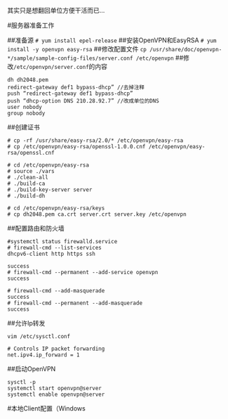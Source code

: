 其实只是想翻回单位方便干活而已...

#服务器准备工作

##准备源
`# yum install epel-release`
##安装OpenVPN和EasyRSA
`# yum install -y openvpn easy-rsa`
##修改配置文件
`cp /usr/share/doc/openvpn-*/sample/sample-config-files/server.conf /etc/openvpn`
##修改`/etc/openvpn/server.conf`的内容
```
dh dh2048.pem
redirect-gateway def1 bypass-dhcp” //去掉注释
push “redirect-gateway def1 bypass-dhcp”
push “dhcp-option DNS 210.28.92.7” //改成单位的DNS
user nobody
group nobody
```

##创建证书
```# mkdir -p /etc/openvpn/easy-rsa/keys
# cp -rf /usr/share/easy-rsa/2.0/* /etc/openvpn/easy-rsa
# cp /etc/openvpn/easy-rsa/openssl-1.0.0.cnf /etc/openvpn/easy-rsa/openssl.cnf
```
```
# cd /etc/openvpn/easy-rsa
# source ./vars
# ./clean-all
# ./build-ca
# ./build-key-server server
# ./build-dh
```
```
# cd /etc/openvpn/easy-rsa/keys
# cp dh2048.pem ca.crt server.crt server.key /etc/openvpn
```
##配置路由和防火墙

```
#systemctl status firewalld.service
# firewall-cmd --list-services
dhcpv6-client http https ssh
```

```# firewall-cmd --add-service openvpn
success
# firewall-cmd --permanent --add-service openvpn
success
```

```
# firewall-cmd --add-masquerade
success
# firewall-cmd --permanent --add-masquerade
success
```
##允许Ip转发
```
vim /etc/sysctl.conf

# Controls IP packet forwarding
net.ipv4.ip_forward = 1
```

##启动OpenVPN
```
sysctl -p
systemctl start openvpn@server
systemctl enable openvpn@server
```
#本地Client配置（Windows
